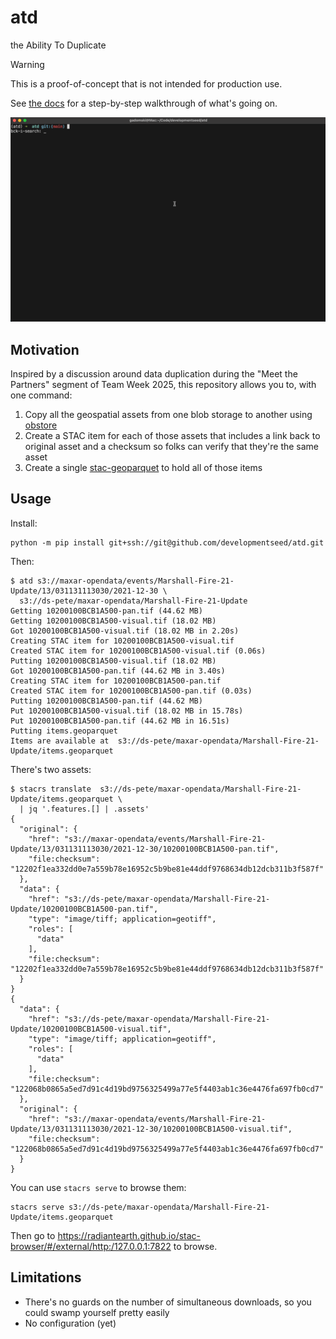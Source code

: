 # atd

the Ability To Duplicate

> [!WARNING]
> This is a proof-of-concept that is not intended for production use.

See [the docs](https://developmentseed.org/atd/) for a step-by-step walkthrough of what's going on.

![A gif of the thing working](./img/atd.gif)

## Motivation

Inspired by a discussion around data duplication during the "Meet the Partners" segment of Team Week 2025, this repository allows you to, with one command:

1. Copy all the geospatial assets from one blob storage to another using [obstore](https://developmentseed.org/obstore/)
2. Create a STAC item for each of those assets that includes a link back to original asset and a checksum so folks can verify that they're the same asset
3. Create a single [stac-geoparquet](https://github.com/stac-utils/stac-geoparquet) to hold all of those items

## Usage

Install:

```shell
python -m pip install git+ssh://git@github.com/developmentseed/atd.git
```

Then:

```shell
$ atd s3://maxar-opendata/events/Marshall-Fire-21-Update/13/031131113030/2021-12-30 \
  s3://ds-pete/maxar-opendata/Marshall-Fire-21-Update
Getting 10200100BCB1A500-pan.tif (44.62 MB)
Getting 10200100BCB1A500-visual.tif (18.02 MB)
Got 10200100BCB1A500-visual.tif (18.02 MB in 2.20s)
Creating STAC item for 10200100BCB1A500-visual.tif
Created STAC item for 10200100BCB1A500-visual.tif (0.06s)
Putting 10200100BCB1A500-visual.tif (18.02 MB)
Got 10200100BCB1A500-pan.tif (44.62 MB in 3.40s)
Creating STAC item for 10200100BCB1A500-pan.tif
Created STAC item for 10200100BCB1A500-pan.tif (0.03s)
Putting 10200100BCB1A500-pan.tif (44.62 MB)
Put 10200100BCB1A500-visual.tif (18.02 MB in 15.78s)
Put 10200100BCB1A500-pan.tif (44.62 MB in 16.51s)
Putting items.geoparquet
Items are available at  s3://ds-pete/maxar-opendata/Marshall-Fire-21-Update/items.geoparquet
```

There's two assets:

```shell
$ stacrs translate  s3://ds-pete/maxar-opendata/Marshall-Fire-21-Update/items.geoparquet \
  | jq '.features.[] | .assets' 
{
  "original": {
    "href": "s3://maxar-opendata/events/Marshall-Fire-21-Update/13/031131113030/2021-12-30/10200100BCB1A500-pan.tif",
    "file:checksum": "12202f1ea332dd0e7a559b78e16952c5b9be81e44ddf9768634db12dcb311b3f587f"
  },
  "data": {
    "href": "s3://ds-pete/maxar-opendata/Marshall-Fire-21-Update/10200100BCB1A500-pan.tif",
    "type": "image/tiff; application=geotiff",
    "roles": [
      "data"
    ],
    "file:checksum": "12202f1ea332dd0e7a559b78e16952c5b9be81e44ddf9768634db12dcb311b3f587f"
  }
}
{
  "data": {
    "href": "s3://ds-pete/maxar-opendata/Marshall-Fire-21-Update/10200100BCB1A500-visual.tif",
    "type": "image/tiff; application=geotiff",
    "roles": [
      "data"
    ],
    "file:checksum": "122068b0865a5ed7d91c4d19bd9756325499a77e5f4403ab1c36e4476fa697fb0cd7"
  },
  "original": {
    "href": "s3://maxar-opendata/events/Marshall-Fire-21-Update/13/031131113030/2021-12-30/10200100BCB1A500-visual.tif",
    "file:checksum": "122068b0865a5ed7d91c4d19bd9756325499a77e5f4403ab1c36e4476fa697fb0cd7"
  }
}
```

You can use `stacrs serve` to browse them:

```shell
stacrs serve s3://ds-pete/maxar-opendata/Marshall-Fire-21-Update/items.geoparquet 
```

Then go to <https://radiantearth.github.io/stac-browser/#/external/http:/127.0.0.1:7822> to browse.

## Limitations

- There's no guards on the number of simultaneous downloads, so you could swamp yourself pretty easily
- No configuration (yet)
